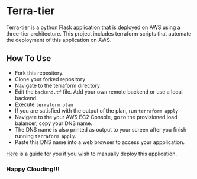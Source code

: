 # Terra-tier

Terra-tier is a python Flask application that is deployed on AWS using a three-tier architecture.
This project includes terraform scripts that automate the deployment of this application on AWS.

## How To Use
- Fork this repository.
- Clone your forked repository
- Navigate to the terraform directory
- Edit the `backend.tf` file. Add your own remote backend or use a local backend.
- Execute `terraform plan`
- If you are satisfied with the output of the plan, run `terraform apply`
- Navigate to the your AWS EC2 Console, go to the provisioned load balancer, copy your DNS name.
- The DNS name is also printed as output to your screen after you finish running `terraform apply`.
- Paste this DNS name into a web browser to access your appplication.

[Here](https://dev.to/kelvinskell/a-practical-guide-to-deploying-a-complex-production-level-three-tier-architecture-on-aws-2hf0) is a guide for you if you wish to manually deploy this application.


### Happy Clouding!!!
